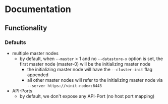 # Documentation

## Functionality

### Defaults

* multiple master nodes
  * by default, when `--master` > 1 and no `--datastore-x` option is set, the first master node (master-0) will be the initializing master node
    * the initializing master node will have the `--cluster-init` flag appended
    * all other master nodes will refer to the initializing master node via `--server https://<init-node>:6443`
* API-Ports
  * by default, we don't expose any API-Port (no host port mapping)
